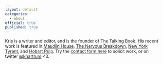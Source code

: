 ```yaml
---
layout: default
categories:
  - about
official: true
published: true
---
```

Kris is a writer and editor, and is the founder of [The Talking Book](thetalkingbook.org). His recent work is featured in [Maudlin House](https://maudlinhouse.net/pink-clouds/), [The Nervous Breakdown](http://thenervousbreakdown.com/khartrum/2019/07/mysterious-morning), [New York Tyrant](http://magazine.nytyrant.com/magic-soft-kris-hartrum/), and [Hobart Pulp](https://www.hobartpulp.com/web_features/holy-gash). Try the [contact form here](http://krishartrum.com/contact) to solicit work, or on twitter [@khartrum](https://twitter.com/khartrum) <3.
